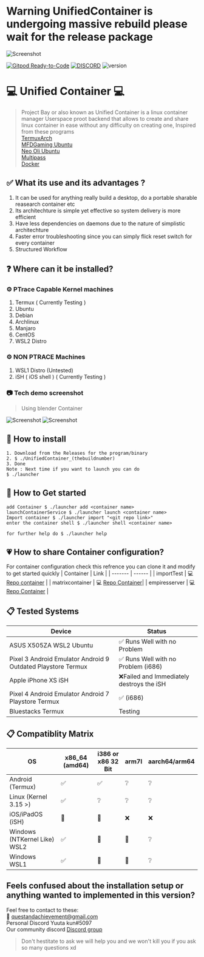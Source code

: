 # Warning UnifiedContainer is undergoing massive rebuild please wait for the release package
![Screenshot](Graphic_Material/BannerLogo.png "logo")

[![Gitpod Ready-to-Code](https://img.shields.io/badge/Gitpod-Ready--to--Code-blue?logo=gitpod)](https://gitpod.io/#https://github.com/Questandachievement7Developer/UnifiedContainer) 
[![DISCORD](https://img.shields.io/badge/Chat-On%20Discord-738BD7.svg?style=for-the-badge)](https://discord.gg/krVd2b9)
![version](https://img.shields.io/badge/alpha-0.02-green)
# :computer: Unified Container :computer: 

> Project Bay or also known as Unified Container is a linux container manager Userspace proot backend that allows to create and share linux container in ease without any difficulty on creating one, Inspired from these programs <br>
[TermuxArch](https://github.com/SDRausty/TermuxArch) <br>
[MFDGaming Ubuntu](https://github.com/MFDGaming/ubuntu-in-termux) <br>
[Neo Oli Ubuntu](https://github.com/Neo-Oli/termux-ubuntu) <br>
[Multipass](https://github.com/canonical/multipass) <br>
[Docker](https://github.com/docker) <br>
## :white_check_mark: What its use and its advantages ?
1. It can be used for anything really build a desktop, do a portable sharable reasearch container etc
2. Its architechture is simple yet effective so system delivery is more efficient
3. Have less dependencies on daemons due to the nature of simplistic architechture
4. Faster error troubleshooting since you can simply flick reset switch for every container
5. Structured Workflow
##  :question: Where can it be installed?
### :gear: PTrace Capable Kernel machines
1. Termux ( Currently Testing )
2. Ubuntu
3. Debian
4. Archlinux
5. Manjaro
6. CentOS
7. WSL2 Distro

### :gear: NON PTRACE Machines
1. WSL1 Distro (Untested) 
2. iSH ( iOS shell ) ( Currently Testing )

### :camera: Tech demo screenshot
> Using blender Container

![Screenshot](Graphic_Material/TermuxTechDemo.jpg "termux")
![Screenshot](Graphic_Material/ChromeTechDemo.jpg "chrome")



## :floppy_disk: How to install
```
1. Download from the Releases for the program/binary
2. $ ./UnifiedContainer_(thebuildnumber)
3. Done
Note : Next time if you want to launch you can do
$ ./launcher

```

## :battery: How to Get started
```
add Container $ ./launcher add <container name>
launchContainerService $ ./launcher launch <container name>
Import container $ ./launcher import "<git repo link>"
enter the container shell $ ./launcher shell <container name>

for further help do $ ./launcher help
```

## :heartpulse: How to share Container configuration?
For container configuration check this refrence
you can clone it and modify to get started quickly
| Container | Link | 
| ------- | ------ | 
|   importTest    |    :computer: [Repo container](https://github.com/Questandachievement7Developer/container_importExample)     |
| matrixcontainer | :computer: [Repo Container](https://github.com/Questandachievement7Developer/container_matrix)|
| empiresserver | :computer: [Repo Container](https://github.com/Questandachievement7Developer/containers_EmpiresandAllies) |

## :clipboard: Tested Systems

| Device | Status | 
| ------- | ------ | 
| ASUS X505ZA WSL2 Ubuntu | ✅ Runs Well with no Problem | 
| Pixel 3 Android Emulator Android 9 Outdated Playstore Termux | ✅ Runs Well with no Problem (i686) |
| Apple iPhone XS iSH | ❌Failed and Immediately destroys the iSH |
| Pixel 4 Android Emulator Android 7 Playstore Termux | ✅ (i686) |
| Bluestacks Termux | Testing | 

## :clipboard: Compatiblity Matrix
| OS | x86_64 (amd64) | i386 or x86 32 Bit | arm7l | aarch64/arm64 |
| -- | -------------- | ------------------ | ----- | ------------- |
| Android (Termux) |✅|✅|❔|❔|
| Linux (Kernel 3.15 >) |✅|❔|❔|❔|
| iOS/iPadOS (iSH) |🚫|🚫|❌|❌|
| Windows (NTKernel Like) WSL2 |✅|🚫|🚫|❔|
| Windows WSL1 |✅|🚫|🚫|❔|

## Feels confused about the installation setup or anything wanted to implemented in this version?
Feel free to contact to these: <br>
:email: questandachievement@gmail.com  <br>
Personal Discord Yuuta kun#5097 <br>
Our community discord [Discord group](https://discord.gg/krVd2b9)
> Don't hestitate to ask we will help you and we won't kill you if you ask so many questions xd
